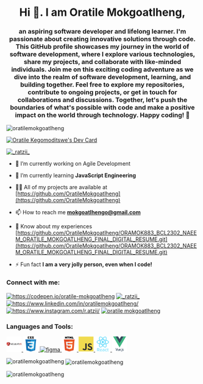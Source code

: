 <h1 align="center">Hi 👋. I am Oratile Mokgoatlheng,</h1>
<h3 align="center">an aspiring software developer and lifelong learner. I'm passionate about creating innovative solutions through code. This GitHub profile showcases my journey in the world of software development, where I explore various technologies, share my projects, and collaborate with like-minded individuals. Join me on this exciting coding adventure as we dive into the realm of software development, learning, and building together. Feel free to explore my repositories, contribute to ongoing projects, or get in touch for collaborations and discussions. Together, let's push the boundaries of what's possible with code and make a positive impact on the world through technology. Happy coding! 🚀</h3>

<p align="left"> <img src="https://komarev.com/ghpvc/?username=oratilemokgoatlheng&label=Profile%20views&color=0e75b6&style=flat" alt="oratilemokgoatlheng" /> </p>

<a href="https://app.daily.dev/ORATILE"><img src="https://api.daily.dev/devcards/06c4a355f2eb425bbeecad1e722472f1.png?r=s80" width="400" alt="Oratile Kegomoditswe's Dev Card"/></a>

<p align="left"> <a href="https://twitter.com/_ratzii_" target="blank"><img src="https://img.shields.io/twitter/follow/_ratzii_?logo=twitter&style=for-the-badge" alt="_ratzii_" /></a> </p>

- 🔭 I’m currently working on Agile Development

- 🌱 I’m currently learning **JavaScript Engineering**

- 👨‍💻 All of my projects are available at [https://github.com/OratileMokgoatlheng](https://github.com/OratileMokgoatlheng)

- 📫 How to reach me **mokgoatlhengo@gmail.com**

- 📄 Know about my experiences [https://github.com/OratileMokgoatlheng/ORAMOK883_BCL2302_NAEEM_ORATILE_MOKGOATLHENG_FINAL_DIGITAL_RESUME.git](https://github.com/OratileMokgoatlheng/ORAMOK883_BCL2302_NAEEM_ORATILE_MOKGOATLHENG_FINAL_DIGITAL_RESUME.git)

- ⚡ Fun fact **I am a very jolly person, even when I code!**

<h3 align="left">Connect with me:</h3>
<p align="left">
<a href="https://codepen.io/ORATILE-MOKGOATLHENG" target="blank"><img align="center" src="https://raw.githubusercontent.com/rahuldkjain/github-profile-readme-generator/master/src/images/icons/Social/codepen.svg" alt="https://codepen.io/oratile-mokgoatlheng" height="30" width="40" /></a>
<a href="https://twitter.com/_ratzii_" target="blank"><img align="center" src="https://raw.githubusercontent.com/rahuldkjain/github-profile-readme-generator/master/src/images/icons/Social/twitter.svg" alt="_ratzii_" height="30" width="40" /></a>
<a href="https://www.linkedin.com/in/oratilemokgoatlheng/" target="blank"><img align="center" src="https://raw.githubusercontent.com/rahuldkjain/github-profile-readme-generator/master/src/images/icons/Social/linked-in-alt.svg" alt="https://www.linkedin.com/in/oratilemokgoatlheng/" height="30" width="40" /></a>
<a href="https://www.instagram.com/r.atzii/" target="blank"><img align="center" src="https://raw.githubusercontent.com/rahuldkjain/github-profile-readme-generator/master/src/images/icons/Social/instagram.svg" alt="https://www.instagram.com/r.atzii/" height="30" width="40" /></a>
<a href="https://www.youtube.com/@ORATILEMOKGOATLHENG-bd7xe/about" target="blank"><img align="center" src="https://raw.githubusercontent.com/rahuldkjain/github-profile-readme-generator/master/src/images/icons/Social/youtube.svg" alt="oratile mokgoatlheng" height="30" width="40" /></a>
</p>

<h3 align="left">Languages and Tools:</h3>
<p align="left"> <a href="https://angular.io" target="_blank" rel="noreferrer"> <img src="https://raw.githubusercontent.com/devicons/devicon/master/icons/angularjs/angularjs-original-wordmark.svg" alt="angularjs" width="40" height="40"/> </a> <a href="https://www.w3schools.com/css/" target="_blank" rel="noreferrer"> <img src="https://raw.githubusercontent.com/devicons/devicon/master/icons/css3/css3-original-wordmark.svg" alt="css3" width="40" height="40"/> </a> <a href="https://www.figma.com/" target="_blank" rel="noreferrer"> <img src="https://www.vectorlogo.zone/logos/figma/figma-icon.svg" alt="figma" width="40" height="40"/> </a> <a href="https://www.w3.org/html/" target="_blank" rel="noreferrer"> <img src="https://raw.githubusercontent.com/devicons/devicon/master/icons/html5/html5-original-wordmark.svg" alt="html5" width="40" height="40"/> </a> <a href="https://developer.mozilla.org/en-US/docs/Web/JavaScript" target="_blank" rel="noreferrer"> <img src="https://raw.githubusercontent.com/devicons/devicon/master/icons/javascript/javascript-original.svg" alt="javascript" width="40" height="40"/> </a> <a href="https://reactjs.org/" target="_blank" rel="noreferrer"> <img src="https://raw.githubusercontent.com/devicons/devicon/master/icons/react/react-original-wordmark.svg" alt="react" width="40" height="40"/> </a> <a href="https://vuejs.org/" target="_blank" rel="noreferrer"> <img src="https://raw.githubusercontent.com/devicons/devicon/master/icons/vuejs/vuejs-original-wordmark.svg" alt="vuejs" width="40" height="40"/> </a> </p>

<p><img align="left" src="https://github-readme-stats.vercel.app/api/top-langs?username=oratilemokgoatlheng&show_icons=true&locale=en&layout=compact" alt="oratilemokgoatlheng" /></p>

<p>&nbsp;<img align="center" src="https://github-readme-stats.vercel.app/api?username=oratilemokgoatlheng&show_icons=true&locale=en" alt="oratilemokgoatlheng" /></p>

<p><img align="center" src="https://github-readme-streak-stats.herokuapp.com/?user=oratilemokgoatlheng&" alt="oratilemokgoatlheng" /></p>
